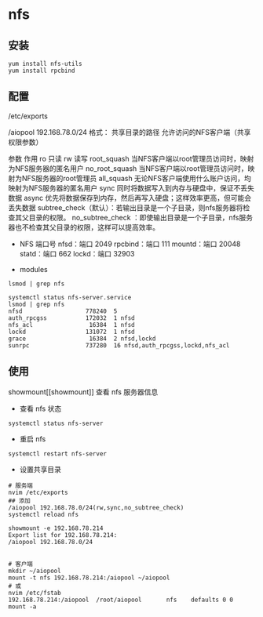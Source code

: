 # nfs 

## 安装
```
yum install nfs-utils
yum install rpcbind
```

## 配置
/etc/exports

/aiopool 192.168.78.0/24
格式： 共享目录的路径 允许访问的NFS客户端（共享权限参数）

参数	作用
ro	只读
rw	读写
root_squash	当NFS客户端以root管理员访问时，映射为NFS服务器的匿名用户
no_root_squash	当NFS客户端以root管理员访问时，映射为NFS服务器的root管理员
all_squash	无论NFS客户端使用什么账户访问，均映射为NFS服务器的匿名用户
sync	同时将数据写入到内存与硬盘中，保证不丢失数据
async	优先将数据保存到内存，然后再写入硬盘；这样效率更高，但可能会丢失数据
subtree_check（默认）：若输出目录是一个子目录，则nfs服务器将检查其父目录的权限。
no_subtree_check ：即使输出目录是一个子目录，nfs服务器也不检查其父目录的权限，这样可以提高效率。

- NFS 端口号
nfsd：端口 2049 
rpcbind：端口 111
mountd：端口 20048
statd：端口 662
lockd：端口 32903

- modules

```shell
lsmod | grep nfs

systemctl status nfs-server.service
lsmod | grep nfs
nfsd                  778240  5
auth_rpcgss           172032  1 nfsd
nfs_acl                16384  1 nfsd
lockd                 131072  1 nfsd
grace                  16384  2 nfsd,lockd
sunrpc                737280  16 nfsd,auth_rpcgss,lockd,nfs_acl
```

## 使用
showmount[[showmount]] 查看 nfs 服务器信息
- 查看 nfs 状态
```shell
systemctl status nfs-server
```

- 重启 nfs

```shell
systemctl restart nfs-server
```

- 设置共享目录

```shell
# 服务端
nvim /etc/exports
## 添加 
/aiopool 192.168.78.0/24(rw,sync,no_subtree_check)
systemctl reload nfs

showmount -e 192.168.78.214
Export list for 192.168.78.214:
/aiopool 192.168.78.0/24


# 客户端
mkdir ~/aiopool
mount -t nfs 192.168.78.214:/aiopool ~/aiopool
# 或
nvim /etc/fstab
192.168.78.214:/aiopool  /root/aiopool       nfs    defaults 0 0
mount -a
```
